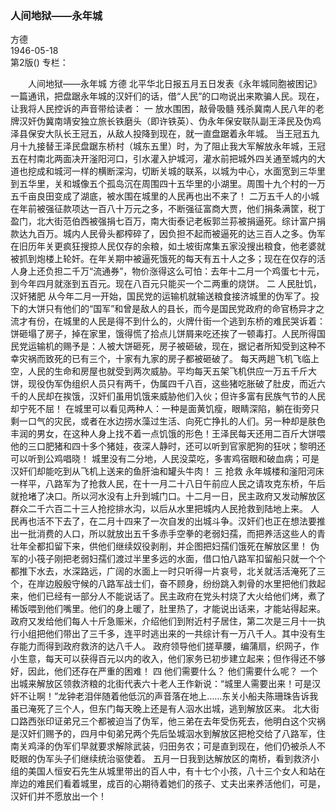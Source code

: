 ### 人间地狱——永年城  
方德  
1946-05-18  
第2版()
专栏：

　　人间地狱——永年城
    方德
    北平华北日报五月五日发表《永年城同胞被困记》一篇通讯，把盘踞永年城的汉奸们的话，借“人民”的口吻说出来欺骗人民。现在，让我将人民控诉的声音带给读者：
            一  放水围困，敲骨吸髓
    残杀冀南人民八年的老牌汉奸伪冀南靖安独立旅长铁磨头（即许铁英）、伪永年保安联队副王泽民及伪鸡泽县保安大队长王冠五，从敌人投降到现在，就一直盘踞着永年城。
    当王冠五九月十九接替王泽民盘踞东桥村（城东五里）时，为了阻止我大军解放永年城，王冠五在村南北两面决开滏阳河口，引水灌入护城河，灌水前把城外四关通至城内的大道也挖成和城河一样的横断深沟，切断关城的联系，以城为中心，水面宽到三华里到五华里，关和城像五个孤岛沉在周围四十五华里的小湖里。周围十九个村的一万五千亩良田变成了湖底，被水围在城里的人民再也出不来了！
    二万五千人的小城在年前被强征款项达一百八十万元之多，不断强征富商大贾，他们捐条满筐，税丁盈门，北大街范伯西被强捐七百万，南大街泰记老板郭兰荪被捐逼死。综计富户捐款达九百万。城内人民骨头都榨碎了，因负担不起而被逼死的达三百人之多。伪军在旧历年关更疯狂搜掠人民仅存的余粮，如土坡街席集五家没搜出粮食，他老婆就被抓到炮楼上轮奸。在年关期中被逼死饿死的每天有五十人之多；现在在仅存的活人身上还负担二千万“流通券”，物价涨得这么可怕：去年十二月一个鸡蛋七十元，到今年四月就涨到五百元。现在八百元只能买一个二两重的烧饼。
            二  人民肚饥，汉奸猪肥
    从今年二月一开始，国民党的运输机就输送粮食接济城里的伪军了。投下的大饼只有他们的“国军”和曾是敌人的县长，而今是国民党政府的命官杨异才之流才有份，在城里的人民是得不到什么的，火牌什街一个逃到东桥的难民哭诉着：饼砸塌了房子，掉在家里，饿得慌了拾点儿饼屑来吃还挨了一顿毒打。人民所得国民党运输机的赐予是：人被大饼砸死，房子被砸破，现在，据记者所知受到这种不幸灾祸而致死的已有三个，十家有九家的房子都被砸破了。
    每天两趟飞机飞临上空，人民的生命和房屋也就受到两次威胁。平均每天五架飞机供应一万五千斤大饼，现役伪军伪组织人员只有两千，伪属四千八百，这些猪吃胀破了肚皮，而近六千的人民却在挨饿，汉奸们虽用饥饿来威胁他们入伙；但许多富有民族气节的人民却宁死不屈！
    在城里可以看见两种人：一种是面黄饥瘦，眼睛深陷，躺在街旁只剩一口气的灾民，或者在水边捞水藻过生活、向死亡挣扎的人们。另一种却是肤色丰润的男女，在这种人身上找不着一点饥饿的形色！王泽民每天还用二百斤大饼喂他的三口肥猪和四十多个猪娃，夜深人静时，还可以听到官家肥狗的狂吠；黎明还可以听到公鸡唱晓！
    城里没有二分地，人民没菜吃，多害鸡宿眼和破血病；可是汉奸们却能吃到从飞机上送来的鱼肝油和罐头牛肉！
            三  抢救
    永年城楼和滏阳河床一样平，八路军为了抢救人民，在十一月二十八日午前应人民之请攻克东桥，午后就抢堵了决口。所以河水没有上升到城门口。十二月一日，民主政府又发动解放区群众二千六百二十三人抢挖排水沟，以后从水里把城内人民抢救到陆地上来。
    人民再也活不下去了，在二月十四来了一次自发的出城斗争。汉奸们也正在想法要推出一批消费的人口，所以就放出五千多赤手空拳的老弱妇孺，而把养活这些人的青壮年全都扣留下来，供他们继续奴役剥削，并企图把妇孺们饿死在解放区里！
    伪军的小筏子刚把老弱妇孺们渡过半里多远的水面，借口怕八路军扣留船只就一个个都推下水去，水深路远，广阔的水面上一时只听得一片哀号，北关就活活淹死了三个，在岸边殷殷守候的八路军战士们，奋不顾身，纷纷跳入刺骨的水里把他们救起来，他们已经有一部分人不能说话了。民主政府在党头村烧了大火给他们烤，煮了稀饭喂到他们嘴里。他们的身上暖了，肚里热了，才能说出话来，才能站得起来。政府又发给他们每人十斤急赈米，介绍他们到附近村子居住，第二次是三月十一执行小组把他们带出了三千多，连平时逃出来的一共综计有一万八千人。其中没有生存能力而得到政府救济的达八千人。
    政府领导他们搓草腰，编蒲扇，织网子，作小生意，每天可以获得百元以内的收入，他们家务已初步建立起来；但作得还不够好，因此，他们还存在严重的困难！
            四  他们需要什么？
    他们需要什么呢？
    一个出城来解放区领救济粮的北街代表六十老人王作新说：“城里人需要出来！可是汉奸不让啊！”龙钟老泪伴随着他低沉的声音落在地上……东关小船夫陈珊珠告诉我虽已淹死了三个人，但东门每天晚上还是有人泅水出城，逃到解放区来。
    北大街口路西张印证弟兄三个都被迫当了伪军，他三弟在去年受伤死去，他明白这个灾祸是汉奸们赐予的，四月中旬弟兄两个先后坠城泅水到解放区把枪交给了八路军，住南关鸡泽的伪军们早就要求解除武装，归田务农；可是直到现在，他们仍被杀人不眨眼的伪军头子们继续统治驱使着。
    五月一日我到达解放区的南桥，看到救济小组的美国人恒安石先生从城里带出的百人中，有十七个小孩，八十三个女人和站在岸边的难民们看着城里，成百的心期待着她们的孩子、丈夫出来养活他们，可是，汉奸们并不愿放出一个！  
